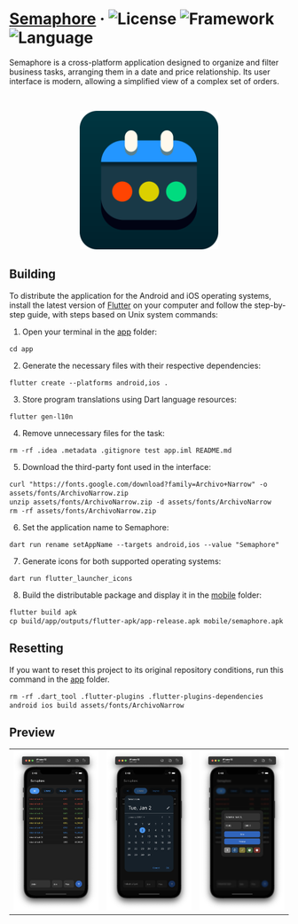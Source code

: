 # [Semaphore](https://github.com/ruancarllo/semaphore) &middot; ![License](https://img.shields.io/badge/License-BSD--3--Clause_Clear-darkorchid?style=flat-square) ![Framework](https://img.shields.io/badge/Framework-Flutter-dodgerblue?style=flat-square) ![Language](https://img.shields.io/badge/Language-Dart-darkturquoise?style=flat-square)

Semaphore is a cross-platform application designed to organize and filter business tasks, arranging them in a date and price relationship. Its user interface is modern, allowing a simplified view of a complex set of orders.

<br>

<p align="center">
  <img src="./app/assets/icons/semaphore-icon-rounded.png" alt="Semaphore icon" width="250">
</p>


## Building

To distribute the application for the Android and iOS operating systems, install the latest version of [Flutter](https://flutter.dev) on your computer and follow the step-by-step guide, with steps based on Unix system commands:

1. Open your terminal in the [app](./app) folder:

```shell
cd app
```

2. Generate the necessary files with their respective dependencies:

```shell
flutter create --platforms android,ios .
```

3. Store program translations using Dart language resources:

```shell
flutter gen-l10n
```

4. Remove unnecessary files for the task:

```shell
rm -rf .idea .metadata .gitignore test app.iml README.md
```

5. Download the third-party font used in the interface:

```shell
curl "https://fonts.google.com/download?family=Archivo+Narrow" -o assets/fonts/ArchivoNarrow.zip
unzip assets/fonts/ArchivoNarrow.zip -d assets/fonts/ArchivoNarrow
rm -rf assets/fonts/ArchivoNarrow.zip
```

6. Set the application name to Semaphore:

```shell
dart run rename setAppName --targets android,ios --value "Semaphore"
```

7. Generate icons for both supported operating systems:

```shell
dart run flutter_launcher_icons
```

8. Build the distributable package and display it in the [mobile](./app/mobile) folder:

```shell
flutter build apk
cp build/app/outputs/flutter-apk/app-release.apk mobile/semaphore.apk
```

## Resetting

If you want to reset this project to its original repository conditions, run this command in the [app](./app) folder.

```shell
rm -rf .dart_tool .flutter-plugins .flutter-plugins-dependencies android ios build assets/fonts/ArchivoNarrow
```

## Preview

<table>
  <tr>
    <td><img src="docs/Application preview 1.png"></td>
    <td><img src="docs/Application preview 3.png"></td>
    <td><img src="docs/Application preview 5.png"></td>
  </tr>
<table>